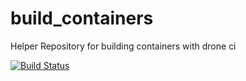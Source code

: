 # build_containers
Helper Repository for building containers with drone ci


[![Build Status](https://cloud.drone.io/api/badges/kriegerse/build_containers/status.svg)](https://cloud.drone.io/kriegerse/build_containers)
